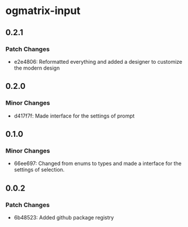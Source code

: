# ogmatrix-input

## 0.2.1

### Patch Changes

- e2e4806: Reformatted everything and added a designer to customize the modern design

## 0.2.0

### Minor Changes

- d417f7f: Made interface for the settings of prompt

## 0.1.0

### Minor Changes

- 66ee697: Changed from enums to types and made a interface for the settings of selection.

## 0.0.2

### Patch Changes

- 6b48523: Added github package registry
